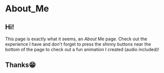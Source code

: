 # About_Me
## Hi!
This page is exactly what it seems, an *About* Me page. Check out the experience I have and don't forget to press the shinny buttons near 
the bottom of the page to check out a fun animation I created (audio included)!
## Thanks😁
